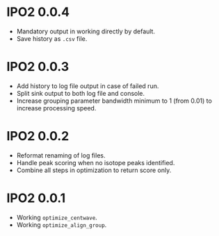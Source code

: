 # IPO2 0.0.4

* Mandatory output in working directly by default.
* Save history as `.csv` file. 

# IPO2 0.0.3

* Add history to log file output in case of failed run.
* Split sink output to both log file and console.
* Increase grouping parameter bandwidth minimum to 1 (from 0.01) to increase processing speed.

# IPO2 0.0.2

* Reformat renaming of log files.
* Handle peak scoring when no isotope peaks identified.
* Combine all steps in optimization to return score only.

# IPO2 0.0.1

* Working `optimize_centwave`.
* Working `optimize_align_group`.
